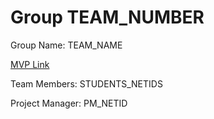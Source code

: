 # Group TEAM_NUMBER
Group Name: TEAM_NAME

[MVP Link](https://docs.google.com/document/d/1zxYOaubRIpvsbjtr9KQkgQwVKKKWkCsvUYanJi9Nfso/edit?usp=sharing)

Team Members: STUDENTS_NETIDS

Project Manager: PM_NETID

